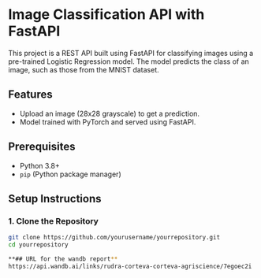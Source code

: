 # Image Classification API with FastAPI

This project is a REST API built using FastAPI for classifying images using a pre-trained Logistic Regression model. The model predicts the class of an image, such as those from the MNIST dataset.

## Features
- Upload an image (28x28 grayscale) to get a prediction.
- Model trained with PyTorch and served using FastAPI.

## Prerequisites
- Python 3.8+
- `pip` (Python package manager)

## Setup Instructions

### 1. Clone the Repository
```bash
git clone https://github.com/yourusername/yourrepository.git
cd yourrepository

**## URL for the wandb report**
https://api.wandb.ai/links/rudra-corteva-corteva-agriscience/7egoec2i
